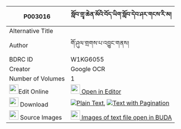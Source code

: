 |P003016|སློབ་གྲྭ་ཆེན་མོའི་བོད་ཡིག་སློབ་དེབ་ཤར་གངས་རི་མ། 
| --- | --- 
|Alternative Title |
|Author| གོ་ཤུལ་གྲགས་པ་འབྱུང་གནས།
|BDRC ID | W1KG6055
|Creator | Google OCR
|Number of Volumes| 1
|<img width="25" src="https://img.icons8.com/color/25/000000/edit-property.png">Edit Online| [<img width="25" src="https://avatars.githubusercontent.com/u/45091458?s=200&v=4"> Open in Editor](http://editor.openpecha.org/P003016)
|<img width="25" src="https://img.icons8.com/fluent/48/000000/download-2.png"/>  Download | [![](https://img.icons8.com/color/20/000000/txt.png)Plain Text](https://github.com/Openpecha/P003016/releases/download/v2/lobdra_chen_mo_i_boyik_lobdeb__plain_P003016.zip), [![](https://img.icons8.com/color/20/000000/txt.png)Text with Pagination](https://github.com/Openpecha/P003016/releases/download/v2/lobdra_chen_mo_i_boyik_lobdeb__pages_P003016.zip)
|<img width="25" src="https://img.icons8.com/plasticine/100/000000/pictures-folder.png"/>  Source Images | [<img width="25" src="https://library.bdrc.io/icons/BUDA-small.svg"> Images of text file open in BUDA](https://library.bdrc.io/show/bdr:W1KG6055)